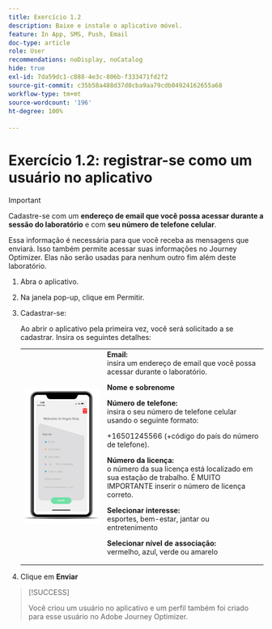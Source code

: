 ```yaml
---
title: Exercício 1.2
description: Baixe e instale o aplicativo móvel.
feature: In App, SMS, Push, Email
doc-type: article
role: User
recommendations: noDisplay, noCatalog
hide: true
exl-id: 7da59dc1-c888-4e3c-806b-f333471fd2f2
source-git-commit: c35b58a488d37d0cba9aa79cdb04924162655a68
workflow-type: tm+mt
source-wordcount: '196'
ht-degree: 100%

---
```


# Exercício 1.2: registrar-se como um usuário no aplicativo

>[!IMPORTANT]
>Cadastre-se com um **endereço de email que você possa acessar durante a sessão do laboratório** e com **seu número de telefone celular**.
>
> Essa informação é necessária para que você receba as mensagens que enviará. Isso também permite acessar suas informações no Journey Optimizer. Elas não serão usadas para nenhum outro fim além deste laboratório.

1. Abra o aplicativo.
1. Na janela pop-up, clique em Permitir.
1. Cadastrar-se:

   Ao abrir o aplicativo pela primeira vez, você será solicitado a se cadastrar. Insira os seguintes detalhes:

   <table>
    <tr>
    <td>
    <div>
    <img alt="Registro no aplicativo" src="../assets/1-2.png"/> 
    </div>
    </td>
    <td>
    <strong>Email: </strong><br>insira um endereço de email que você possa acessar durante o laboratório.
    </p><p>
    <strong>Nome e sobrenome</strong>
    </p><p>
    <strong>Número de telefone: </strong> <br>insira o seu número de telefone celular usando o seguinte formato: 
    <p>+16501245566 (+código do país do número de telefone).
    </p><p>
    <strong>Número da licença: </strong><br>o número da sua licença está localizado em sua estação de trabalho. É MUITO IMPORTANTE inserir o número de licença correto.
    </p><p>
    <strong>Selecionar interesse: </strong></br>esportes, bem-estar, jantar ou entretenimento
    </p><p>
    <strong>Selecionar nível de associação: </strong></br>vermelho, azul, verde ou amarelo</p>
    </td>
    </tr>
    </table>

1. Clique em **Enviar**

>[!SUCCESS]
>
>Você criou um usuário no aplicativo e um perfil também foi criado para esse usuário no Adobe Journey Optimizer.
>
